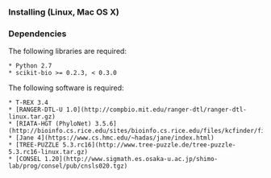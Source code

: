 ### Installing (Linux, Mac OS X)

### Dependencies

The following libraries are required:

	* Python 2.7
	* scikit-bio >= 0.2.3, < 0.3.0

The following software is required:

	* T-REX 3.4
	* [RANGER-DTL-U 1.0](http://compbio.mit.edu/ranger-dtl/ranger-dtl-linux.tar.gz)
	* [RIATA-HGT (PhyloNet) 3.5.6](http://bioinfo.cs.rice.edu/sites/bioinfo.cs.rice.edu/files/kcfinder/files/PhyloNet_3.5.6.jar)
	* [Jane 4](https://www.cs.hmc.edu/~hadas/jane/index.html)
	* [TREE-PUZZLE 5.3.rc16](http://www.tree-puzzle.de/tree-puzzle-5.3.rc16-linux.tar.gz)
	* [CONSEL 1.20](http://www.sigmath.es.osaka-u.ac.jp/shimo-lab/prog/consel/pub/cnsls020.tgz)